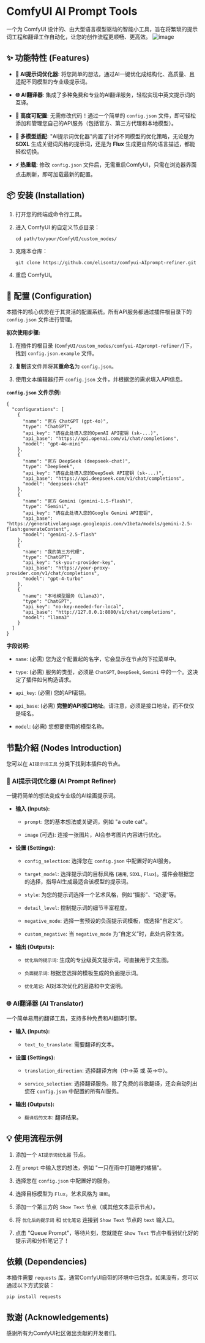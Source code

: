 # ComfyUI AI Prompt Tools

一个为 ComfyUI 设计的、由大型语言模型驱动的智能小工具，旨在将繁琐的提示词工程和翻译工作自动化，让您的创作流程更顺畅、更高效。
![image](https://github.com/user-attachments/assets/4a291a4b-b8a6-42b3-ba68-37f7c1b486b4)


## ✨ 功能特性 (Features)

- **🤖 AI提示词优化器**: 将您简单的想法，通过AI一键优化成结构化、高质量、且适配不同模型的专业级提示词。
    
- **🌐 AI翻译器**: 集成了多种免费和专业的AI翻译服务，轻松实现中英文提示词的互译。
    
- **🚀 高度可配置**: 无需修改代码！通过一个简单的 `config.json` 文件，即可轻松添加和管理您自己的API服务（包括官方、第三方代理和本地模型）。
    
- **🧠 多模型适配**: "AI提示词优化器"内置了针对不同模型的优化策略，无论是为 **SDXL** 生成关键词风格的提示词，还是为 **Flux** 生成更自然的语言描述，都能轻松切换。
    
- **⚡️ 热重载**: 修改 `config.json` 文件后，无需重启ComfyUI，只需在浏览器界面点击刷新，即可加载最新的配置。
    

## 📦 安装 (Installation)

1. 打开您的终端或命令行工具。
    
2. 进入 ComfyUI 的自定义节点目录：
    
    ```
    cd path/to/your/ComfyUI/custom_nodes/
    ```
    
3. 克隆本仓库：
    
    ```
    git clone https://github.com/elisontz/comfyui-AIprompt-refiner.git
    ```
    
4. 重启 ComfyUI。
    

## 🔧 配置 (Configuration)

本插件的核心优势在于其灵活的配置系统。所有API服务都通过插件根目录下的 `config.json` 文件进行管理。

**初次使用步骤:**

1. 在插件的根目录 (`ComfyUI/custom_nodes/comfyui-AIprompt-refiner/`)下，找到 `config.json.example` 文件。
    
2. **复制**该文件并将其**重命名**为 `config.json`。
    
3. 使用文本编辑器打开 `config.json` 文件，并根据您的需求填入API信息。
    

**`config.json` 文件示例:**

```
{
  "configurations": [
    {
      "name": "官方 ChatGPT (gpt-4o)",
      "type": "ChatGPT",
      "api_key": "请在此处填入您的OpenAI API密钥 (sk-...)",
      "api_base": "https://api.openai.com/v1/chat/completions",
      "model": "gpt-4o-mini"
    },
    {
      "name": "官方 DeepSeek (deepseek-chat)",
      "type": "DeepSeek",
      "api_key": "请在此处填入您的DeepSeek API密钥 (sk-...)",
      "api_base": "https://api.deepseek.com/v1/chat/completions",
      "model": "deepseek-chat"
    },
    {
      "name": "官方 Gemini (gemini-1.5-flash)",
      "type": "Gemini",
      "api_key": "请在此处填入您的Google Gemini API密钥",
      "api_base": "https://generativelanguage.googleapis.com/v1beta/models/gemini-2.5-flash:generateContent",
      "model": "gemini-2.5-flash"
    },
    {
      "name": "我的第三方代理",
      "type": "ChatGPT",
      "api_key": "sk-your-provider-key",
      "api_base": "https://your-proxy-provider.com/v1/chat/completions",
      "model": "gpt-4-turbo"
    },
    {
      "name": "本地模型服务 (Llama3)",
      "type": "ChatGPT",
      "api_key": "no-key-needed-for-local",
      "api_base": "http://127.0.0.1:8080/v1/chat/completions",
      "model": "llama3"
    }
  ]
}
```

**字段说明:**

- `name`: (必需) 您为这个配置起的名字，它会显示在节点的下拉菜单中。
    
- `type`: (必需) 服务的类型，必须是 `ChatGPT`, `DeepSeek`, `Gemini` 中的一个。这决定了插件如何构造请求。
    
- `api_key`: (必需) 您的API密钥。
    
- `api_base`: (必需) **完整的API接口地址**。请注意，必须是接口地址，而不仅仅是域名。
    
- `model`: (必需) 您想要使用的模型名称。
    

## 节點介紹 (Nodes Introduction)

您可以在 `AI提示词工具` 分类下找到本插件的节点。

### 🤖 AI提示词优化器 (AI Prompt Refiner)

一键将简单的想法变成专业级的AI绘画提示词。

- **输入 (Inputs):**
    
    - `prompt`: 您的基本想法或关键词，例如 "a cute cat"。
        
    - `image` (可选): 连接一张图片，AI会参考图片内容进行优化。
        
- **设置 (Settings):**
    
    - `config_selection`: 选择您在 `config.json` 中配置好的AI服务。
        
    - `target_model`: 选择提示词的目标风格 (`通用`, `SDXL`, `Flux`)。插件会根据您的选择，指导AI生成最适合该模型的提示词。
        
    - `style`: 为您的提示词选择一个艺术风格，例如“摄影”、“动漫”等。
        
    - `detail_level`: 控制提示词的细节丰富程度。
        
    - `negative_mode`: 选择一套预设的负面提示词模板，或选择“自定义”。
        
    - `custom_negative`: 当 `negative_mode` 为“自定义”时，此处内容生效。
        
- **输出 (Outputs):**
    
    - `优化后的提示词`: 生成的专业级英文提示词，可直接用于文生图。
        
    - `负面提示词`: 根据您选择的模板生成的负面提示词。
        
    - `优化笔记`: AI对本次优化的思路和中文说明。
        

### 🌐 AI翻译器 (AI Translator)

一个简单易用的翻译工具，支持多种免费和AI翻译引擎。

- **输入 (Inputs):**
    
    - `text_to_translate`: 需要翻译的文本。
        
- **设置 (Settings):**
    
    - `translation_direction`: 选择翻译方向（中->英 或 英->中）。
        
    - `service_selection`: 选择翻译服务。除了免费的谷歌翻译，还会自动列出您在 `config.json` 中配置的所有AI服务。
        
- **输出 (Outputs):**
    
    - `翻译后的文本`: 翻译结果。
        

## 💡 使用流程示例

1. 添加一个 `AI提示词优化器` 节点。
    
2. 在 `prompt` 中输入您的想法，例如 "一只在雨中打瞌睡的橘猫"。
    
3. 选择您在 `config.json` 中配置好的服务。
    
4. 选择目标模型为 `Flux`，艺术风格为 `摄影`。
    
5. 添加一个第三方的 `Show Text` 节点（或其他文本显示节点）。
    
6. 将 `优化后的提示词` 和 `优化笔记` 连接到 `Show Text` 节点的 `text` 输入口。
    
7. 点击 "Queue Prompt"，等待片刻，您就能在 `Show Text` 节点中看到优化好的提示词和分析笔记了！
    

## 依赖 (Dependencies)

本插件需要 `requests` 库，通常ComfyUI自带的环境中已包含。如果没有，您可以通过以下方式安装：

```
pip install requests
```

## 致谢 (Acknowledgements)

感谢所有为ComfyUI社区做出贡献的开发者们。
